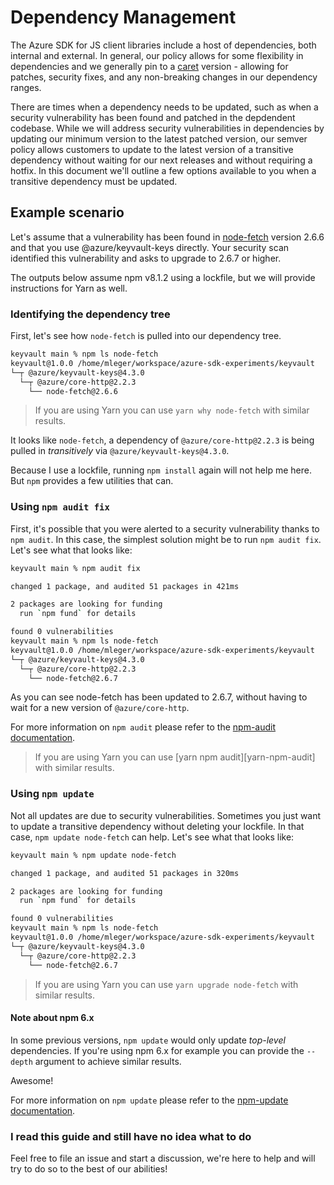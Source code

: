 # Dependency Management

The Azure SDK for JS client libraries include a host of dependencies, both internal and external. In general, our policy allows for some flexibility in dependencies and we generally pin to a [caret][caret] version - allowing for patches, security fixes, and any non-breaking changes in our dependency ranges.

There are times when a dependency needs to be updated, such as when a security vulnerability has been found and patched in the depdendent codebase. While we will address security vulnerabilities in dependencies by updating our minimum version to the latest patched version, our semver policy allows customers to update to the latest version of a transitive dependency without waiting for our next releases and without requiring a hotfix. In this document we'll outline a few options available to you when a transitive dependency must be updated.

## Example scenario

Let's assume that a vulnerability has been found in [node-fetch][node-fetch] version 2.6.6 and that you use @azure/keyvault-keys directly. Your security scan identified this vulnerability and asks to upgrade to 2.6.7 or higher.

The outputs below assume npm v8.1.2 using a lockfile, but we will provide instructions for Yarn as well.

### Identifying the dependency tree

First, let's see how `node-fetch` is pulled into our dependency tree.

```bash
keyvault main % npm ls node-fetch
keyvault@1.0.0 /home/mleger/workspace/azure-sdk-experiments/keyvault
└─┬ @azure/keyvault-keys@4.3.0
  └─┬ @azure/core-http@2.2.3
    └── node-fetch@2.6.6
```

> If you are using Yarn you can use `yarn why node-fetch` with similar results.

It looks like `node-fetch`, a dependency of `@azure/core-http@2.2.3` is being pulled in _transitively_ via `@azure/keyvault-keys@4.3.0`.

Because I use a lockfile, running `npm install` again will not help me here. But `npm` provides a few utilities that can.

### Using `npm audit fix`

First, it's possible that you were alerted to a security vulnerability thanks to `npm audit`. In this case, the simplest solution might be to run `npm audit fix`. Let's see what that looks like:

```bash
keyvault main % npm audit fix

changed 1 package, and audited 51 packages in 421ms

2 packages are looking for funding
  run `npm fund` for details

found 0 vulnerabilities
keyvault main % npm ls node-fetch
keyvault@1.0.0 /home/mleger/workspace/azure-sdk-experiments/keyvault
└─┬ @azure/keyvault-keys@4.3.0
  └─┬ @azure/core-http@2.2.3
    └── node-fetch@2.6.7
```

As you can see node-fetch has been updated to 2.6.7, without having to wait for a new version of `@azure/core-http`.

For more information on `npm audit` please refer to the [npm-audit documentation][npm-audit].

> If you are using Yarn you can use [yarn npm audit][yarn-npm-audit] with similar results.

### Using `npm update`

Not all updates are due to security vulnerabilities. Sometimes you just want to update a transitive dependency without deleting your lockfile. In that case, `npm update node-fetch` can help. Let's see what that looks like:

```bash
keyvault main % npm update node-fetch

changed 1 package, and audited 51 packages in 320ms

2 packages are looking for funding
  run `npm fund` for details

found 0 vulnerabilities
keyvault main % npm ls node-fetch
keyvault@1.0.0 /home/mleger/workspace/azure-sdk-experiments/keyvault
└─┬ @azure/keyvault-keys@4.3.0
  └─┬ @azure/core-http@2.2.3
    └── node-fetch@2.6.7
```

> If you are using Yarn you can use `yarn upgrade node-fetch` with similar results.

#### Note about npm 6.x

In some previous versions, `npm update` would only update _top-level_ dependencies. If you're using npm 6.x for example you can provide the `--depth` argument to achieve similar results.

Awesome!

For more information on `npm update` please refer to the [npm-update documentation][npm-update].

### I read this guide and still have no idea what to do

Feel free to file an issue and start a discussion, we're here to help and will try to do so to the best of our abilities!

[caret]: https://docs.npmjs.com/cli/v6/using-npm/semver#caret-ranges-123-025-004
[node-fetch]: https://www.npmjs.com/package/node-fetch
[npm-audit]: https://docs.npmjs.com/cli/v8/commands/npm-audit
[npm-update]: https://docs.npmjs.com/cli/v8/commands/npm-update
